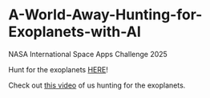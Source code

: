 # A-World-Away-Hunting-for-Exoplanets-with-AI
NASA International Space Apps Challenge 2025


Hunt for the exoplanets [HERE](https://a-world-away-hunting-for-exoplanets-with-d7es.onrender.com/)!

Check out [this video](https://drive.google.com/file/d/1uDW9WdQq4psa6G1mbURNno3uMu1hUeTN/view?usp=sharing) of us hunting for the exoplanets.